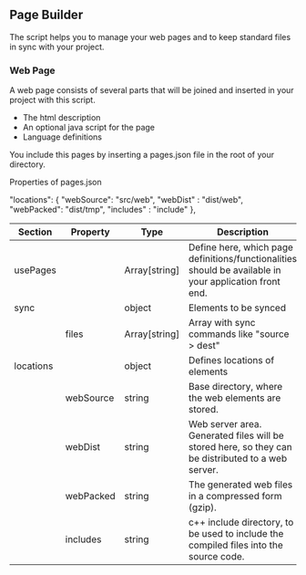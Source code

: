 ## Page Builder
The script helps you to manage your web pages and to keep standard files in sync with your project.

### Web Page
A web page consists of several parts that will be joined and inserted in your project with this script.

- The html description
- An optional java script for the page
- Language definitions

You include this pages by inserting a pages.json file in the root of your directory.

Properties of pages.json


 "locations": {
        "webSource": "src/web",
        "webDist"  : "dist/web",
        "webPacked": "dist/tmp",
        "includes" : "include"
    },

| Section | Property | Type | Description| 
|-- |--- |-- |---|
|usePages||Array[string]| Define here, which page definitions/functionalities should be available in your application front end. 
|sync||object|Elements to be synced
||files|Array[string]|Array with sync commands like "source > dest" 
|locations| |object|Defines locations of elements
||webSource | string | Base directory, where the web elements are stored. 
||webDist   | string | Web server area. Generated files will be stored here, so they can be distributed to a web server.
||webPacked | string | The generated web files in a compressed form (gzip).
||includes | string |c++ include directory, to be used to include the compiled files into the source code.


